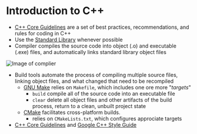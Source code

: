 # Introduction to C++

- [C++ Core Guidelines](http://isocpp.github.io/CppCoreGuidelines/CppCoreGuidelines) are a set of best practices, recommendations, and rules for coding in C++
- Use the [Standard Library](https://www.cplusplus.com/reference/) whenever possible
- Compiler compiles the source code into object (.o) and executable (.exe) files, and automatically links standard library object files

![Image of complier](https://video.udacity-data.com/topher/2019/July/5d2a71f4_c-compilation-process/c-compilation-process.svg)

- Build tools automate the process of compiling multiple source files, linking object files, and what changed that need to be recompiled
    + [GNU Make](https://www.gnu.org/software/make/manual/html_node/index.html#Top) relies on `Makefile`, which includes one ore more
    "_targets_"
        * `build` compile all of the source code into an executable file
        * `clear` delete all object files and other artifacts of the build process, return to a clean, unbuilt project state
    + [CMake](https://cmake.org/) facilitates cross-platform builds.
        * relies on `CMakeLists.txt`, which configures approciate targets
- [C++ Core Guidelines](http://isocpp.github.io/CppCoreGuidelines/CppCoreGuidelines#nl-naming-and-layout-rules) and [Google C++ Style Guide](https://google.github.io/styleguide/cppguide.html)